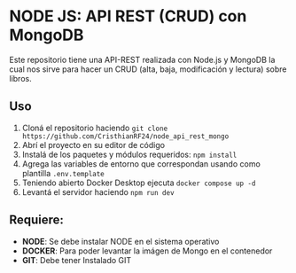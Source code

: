 # NODE JS: API REST (CRUD) con MongoDB

Este repositorio tiene una API-REST realizada con Node.js y MongoDB la cual nos sirve para hacer un CRUD (alta, baja, modificación y lectura) sobre libros.
## Uso

1.  Cloná el repositorio haciendo `git clone https://github.com/CristhianRF24/node_api_rest_mongo`
2.  Abrí el proyecto en su editor de código
3.  Instalá de los paquetes y módulos requeridos: `npm install`
4.  Agrega las variables de entorno que correspondan usando como plantilla `.env.template`
5.  Teniendo abierto Docker Desktop ejecuta `docker compose up -d`
6. Levantá el servidor haciendo `npm run dev`

## Requiere:

-   **NODE**: Se debe instalar NODE en el sistema operativo
-   **DOCKER**: Para poder levantar la imágen de Mongo en el contenedor
-   **GIT**: Debe tener Instalado GIT



